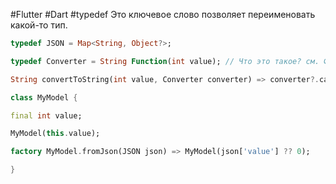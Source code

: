 #Flutter #Dart #typedef
Это ключевое слово позволяет переименовать какой-то тип.
```dart
typedef JSON = Map<String, Object?>;

typedef Converter = String Function(int value); // Что это такое? см. Функции

String convertToString(int value, Converter converter) => converter?.call(value);

class MyModel {

final int value;

MyModel(this.value);

factory MyModel.fromJson(JSON json) => MyModel(json['value'] ?? 0);

}
```